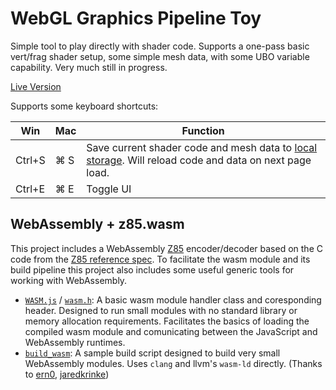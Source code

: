 # WebGL Graphics Pipeline Toy
Simple tool to play directly with shader code. Supports a one-pass basic vert/frag shader setup, some simple mesh data, with some UBO variable capability. Very much still in progress.

[Live Version](https://tylermartin.net/gfxtoy)

Supports some keyboard shortcuts:

| Win | Mac | Function |
| --- | --- | --- |
| Ctrl+S | ⌘ S | Save current shader code and mesh data to [local storage](https://developer.mozilla.org/en-US/docs/Web/API/Window/localStorage). Will reload code and data on next page load. |
| Ctrl+E | ⌘ E | Toggle UI |

## WebAssembly + z85.wasm
This project includes a WebAssembly [Z85](https://rfc.zeromq.org/spec/32/) encoder/decoder based on the C code from the [Z85 reference spec](https://github.com/zeromq/rfc/blob/master/src/spec_32.c). To facilitate the wasm module and its build pipeline this project also includes some useful generic tools for working with WebAssembly.

- [`WASM.js`](02_DEPLOY/js/WASM.js) / [`wasm.h`](01_DEVELOP/wasm/wasm.h): A basic wasm module handler class and coresponding header. Designed to run small modules with no standard library or memory allocation requirements. Facilitates the basics of loading the compiled wasm module and comunicating between the JavaScript and WebAssembly runtimes.
- [`build_wasm`](01_DEVELOP/wasm/build_wasm): A sample build script designed to build very small WebAssembly modules. Uses `clang` and llvm's `wasm-ld` directly. (Thanks to [ern0](https://github.com/ern0/howto-wasm-minimal), [jaredkrinke](https://github.com/jaredkrinke/wasm-c-string))
